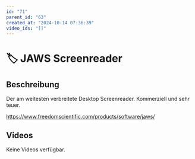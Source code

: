 ```yaml
---
id: "71"
parent_id: "63"
created_at: "2024-10-14 07:36:39"
video_ids: "[]"
---
```


# 🏷️ JAWS Screenreader

## Beschreibung

Der am weitesten verbreitete Desktop Screenreader. Kommerziell und sehr teuer.

<https://www.freedomscientific.com/products/software/jaws/>

## Videos

Keine Videos verfügbar.
